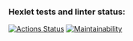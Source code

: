 ### Hexlet tests and linter status:
[![Actions Status](https://github.com/annguminskaya/java-project-lvl1/workflows/hexlet-check/badge.svg)](https://github.com/annguminskaya/java-project-lvl1/actions)
[![Maintainability](https://api.codeclimate.com/v1/badges/a99a88d28ad37a79dbf6/maintainability)](https://codeclimate.com/github/codeclimate/codeclimate/maintainability)

